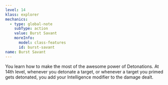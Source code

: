 ```yaml
---
level: 14
klass: explorer
mechanics:
  - type: global-note
    subType: action
    value: Burst Savant
    moreInfo:
      model: class-features
      id: burst-savant
name: Burst Savant
---
```

You learn how to make the most of the awesome power of Detonations. At 14th level, whenever you detonate a target, or
whenever a target you primed gets detonated, you add your Intelligence modifier to the damage dealt.

